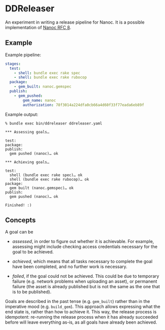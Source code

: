 # DDReleaser

An experiment in writing a release pipeline for Nanoc. It is a possible implementation of [Nanoc RFC 8](https://github.com/nanoc/rfcs/pull/8).

## Example

Example pipeline:

```yaml
stages:
  test:
    - shell: bundle exec rake spec
    - shell: bundle exec rake rubocop
  package:
    - gem_built: nanoc.gemspec
  publish:
    - gem_pushed:
        gem_name: nanoc
        authorization: 78f3014a224dfa0cb66a4d60f33f77eada6eb89f
```

Example output:

```
% bundle exec bin/ddreleaser ddreleaser.yaml
```

```
*** Assessing goals…

test:
package:
publish:
  gem pushed (nanoc)… ok

*** Achieving goals…

test:
  shell (bundle exec rake spec)… ok
  shell (bundle exec rake rubocop)… ok
package:
  gem built (nanoc.gemspec)… ok
publish:
  gem pushed (nanoc)… ok

Finished! :)
```

## Concepts

A goal can be

* _assessed_, in order to figure out whether it is achievable. For example, assessing might include checking access credentials necessary for the goal to be achieved.

* _achieved_, which means that all tasks necessary to complete the goal have been completed, and no further work is necessary.

* _failed_, if the goal could not be achieved. This could be due to temporary failure (e.g. network problems when uploading an asset), or permanent failure (the asset is already published but is not the same as the one that is to be published).

Goals are described in the past tense (e.g. `gem_built`) rather than in the imperative mood (e.g. `build_gem`). This approach allows expressing what the end state is, rather than how to achieve it. This way, the release process is idempotent: re-running the release process when it has already succeeded before will leave everything as-is, as all goals have already been achieved.

